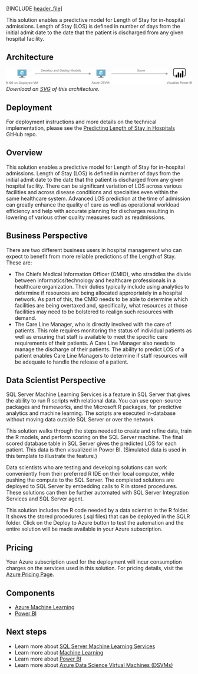 [!INCLUDE [header_file](../../../includes/sol-idea-header.md)]

This solution enables a predictive model for Length of Stay for in-hospital admissions. Length of Stay (LOS) is defined in number of days from the initial admit date to the date that the patient is discharged from any given hospital facility.

## Architecture

![Architecture Diagram](../media/predicting-length-of-stay-in-hospitals.png)
*Download an [SVG](../media/predicting-length-of-stay-in-hospitals.svg) of this architecture.*

## Deployment

For deployment instructions and more details on the technical implementation, please see the [Predicting Length of Stay in Hospitals](https://github.com/Microsoft/r-server-hospital-length-of-stay) GitHub repo.

## Overview

This solution enables a predictive model for Length of Stay for in-hospital admissions. Length of Stay (LOS) is defined in number of days from the initial admit date to the date that the patient is discharged from any given hospital facility. There can be significant variation of LOS across various facilities and across disease conditions and specialties even within the same healthcare system. Advanced LOS prediction at the time of admission can greatly enhance the quality of care as well as operational workload efficiency and help with accurate planning for discharges resulting in lowering of various other quality measures such as readmissions.

## Business Perspective

There are two different business users in hospital management who can expect to benefit from more reliable predictions of the Length of Stay. These are:

* The Chiefs Medical Information Officer (CMIO), who straddles the divide between informatics/technology and healthcare professionals in a healthcare organization. Their duties typically include using analytics to determine if resources are being allocated appropriately in a hospital network. As part of this, the CMIO needs to be able to determine which facilities are being overtaxed and, specifically, what resources at those facilities may need to be bolstered to realign such resources with demand.
* The Care Line Manager, who is directly involved with the care of patients. This role requires monitoring the status of individual patients as well as ensuring that staff is available to meet the specific care requirements of their patients. A Care Line Manager also needs to manage the discharge of their patients. The ability to predict LOS of a patient enables Care Line Managers to determine if staff resources will be adequate to handle the release of a patient.

## Data Scientist Perspective

SQL Server Machine Learning Services is a feature in SQL Server that gives the ability to run R scripts with relational data. You can use open-source packages and frameworks, and the Microsoft R packages, for predictive analytics and machine learning. The scripts are executed in-database without moving data outside SQL Server or over the network.

This solution walks through the steps needed to create and refine data, train the R models, and perform scoring on the SQL Server machine. The final scored database table in SQL Server gives the predicted LOS for each patient. This data is then visualized in Power BI. (Simulated data is used in this template to illustrate the feature.)

Data scientists who are testing and developing solutions can work conveniently from their preferred R IDE on their local computer, while pushing the compute to the SQL Server. The completed solutions are deployed to SQL Server by embedding calls to R in stored procedures. These solutions can then be further automated with SQL Server Integration Services and SQL Server agent.

This solution includes the R code needed by a data scientist in the R folder. It shows the stored procedures (.sql files) that can be deployed in the SQLR folder. Click on the Deploy to Azure button to test the automation and the entire solution will be made available in your Azure subscription.

## Pricing

Your Azure subscription used for the deployment will incur consumption charges on the services used in this solution. For pricing details, visit the [Azure Pricing Page](https://azure.microsoft.com/pricing/calculator).

## Components

* [Azure Machine Learning](https://azure.microsoft.com/services/machine-learning/)
* [Power BI](https://powerbi.microsoft.com/)

## Next steps

* Learn more about [SQL Server Machine Learning Services](/sql/machine-learning/sql-server-machine-learning-services)
* Learn more about [Machine Learning](/azure/machine-learning/overview-what-is-azure-ml)
* Learn more about [Power BI](/power-bi)
* Learn more about [Azure Data Science Virtual Machines (DSVMs)](https://azure.microsoft.com/services/virtual-machines/data-science-virtual-machines)

